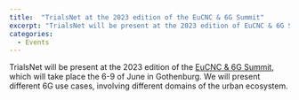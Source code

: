 ```yaml
---
title:  "TrialsNet at the 2023 edition of the EuCNC & 6G Summit"
excerpt: "TrialsNet will be present at the 2023 edition of EuCNC & 6G Summit"
categories: 
  - Events
---
```



TrialsNet will be present at the 2023 edition of the [EuCNC & 6G Summit](https://www.eucnc.eu/), which will take place the 6-9 of June in Gothenburg.
We will present different 6G use cases, involving different domains of the urban ecosystem.
